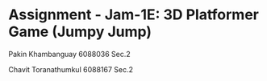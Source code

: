 # Assignment - Jam-1E: 3D Platformer Game (Jumpy Jump)

Pakin   Khambanguay   6088036 Sec.2

Chavit  Toranathumkul 6088167 Sec.2
